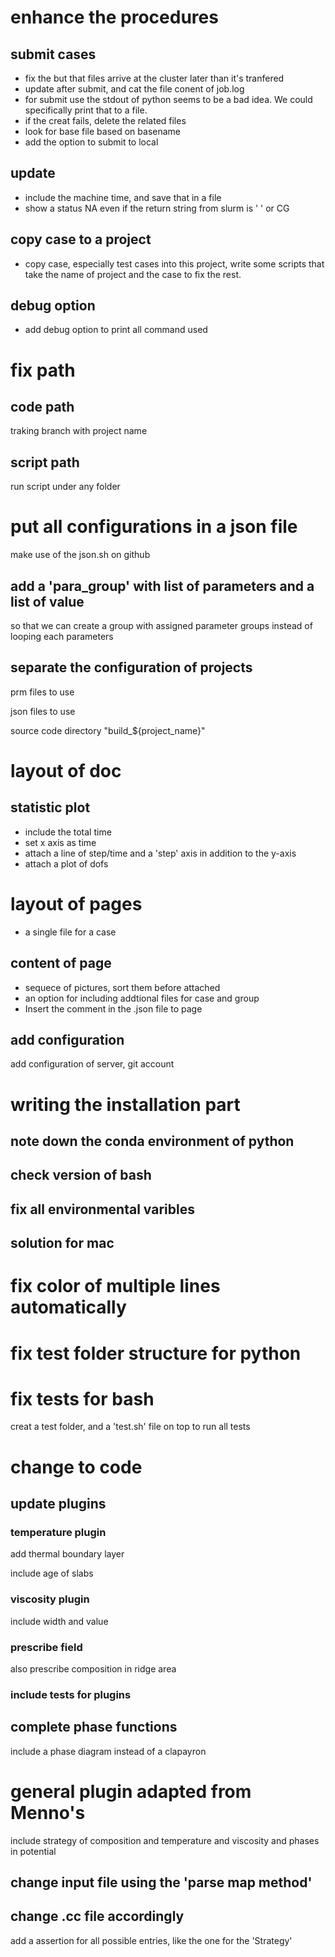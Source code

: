 # enhance the procedures

## submit cases

* fix the but that files arrive at the cluster later than it's tranfered
* update after submit, and cat the file conent of job.log
* for submit use the stdout of python seems to be a bad idea. We could specifically print that to a file.
* if the creat fails, delete the related files
* look for base file based on basename
* add the option to submit to local

## update

* include the machine time, and save that in a file
* show a status NA even if the return string from slurm is ' ' or CG

## copy case to a project

* copy case, especially test cases into this project, write some scripts that take the name of project and the case to fix the rest.

## debug option

* add debug option to print all command used


# fix path

## code path

traking branch with project name

## script path

run script under any folder

# put all configurations in a json file

make use of the json.sh on github

## add a 'para_group' with list of parameters and a list of value

so that we can create a group with assigned parameter groups instead of looping each parameters

## separate the configuration of projects

prm files to use

json files to use

source code directory "build_${project_name}"

# layout of doc

## statistic plot

* include the total time
* set x axis as time
* attach a line of step/time and a 'step' axis in addition to the y-axis
* attach a plot of dofs

# layout of pages

* a single file for a case

## content of page

* sequece of pictures, sort them before attached
* an option for including addtional files for case and group
* Insert the comment in the .json file to page

## add configuration

add configuration of server, git account


# writing the installation part

## note down the conda environment of python

## check version of bash

## fix all environmental varibles

## solution for mac

# fix color of multiple lines automatically

# fix test folder structure for python

# fix tests for bash

creat a test folder, and a 'test.sh' file on top to run all tests

# change to code

## update plugins

### temperature plugin

add thermal boundary layer

include age of slabs

### viscosity plugin
include width and value

### prescribe field

also prescribe composition in ridge area

### include tests for plugins

## complete phase functions
include a phase diagram instead of a clapayron

# general plugin adapted from Menno's

include strategy of composition and temperature and viscosity and phases in potential

## change input file using the 'parse map method'

## change .cc file accordingly

add a assertion for all possible entries, like the one for the 'Strategy'
